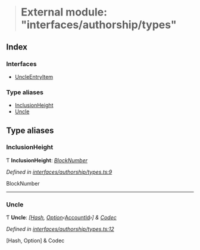 > # External module: "interfaces/authorship/types"

## Index

### Interfaces

* [UncleEntryItem](../interfaces/_interfaces_authorship_types_.uncleentryitem.md)

### Type aliases

* [InclusionHeight](_interfaces_authorship_types_.md#inclusionheight)
* [Uncle](_interfaces_authorship_types_.md#uncle)

## Type aliases

###  InclusionHeight

Ƭ **InclusionHeight**: *[BlockNumber](../interfaces/_interfaceregistry_.interfaceregistry.md#blocknumber)*

*Defined in [interfaces/authorship/types.ts:9](https://github.com/polkadot-js/api/blob/4115b8a/packages/types/src/interfaces/authorship/types.ts#L9)*

BlockNumber

___

###  Uncle

Ƭ **Uncle**: *[[Hash](../interfaces/_interfaceregistry_.interfaceregistry.md#hash), [Option](../classes/_codec_option_.option.md)‹*[AccountId](../classes/_primitive_generic_accountid_.accountid.md)*›] & [Codec](../interfaces/_types_.codec.md)*

*Defined in [interfaces/authorship/types.ts:12](https://github.com/polkadot-js/api/blob/4115b8a/packages/types/src/interfaces/authorship/types.ts#L12)*

[Hash, Option<AccountId>] & Codec